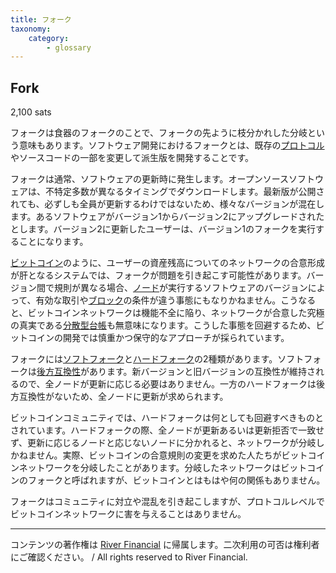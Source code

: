 ```yaml
---
title: フォーク
taxonomy:
    category:
        - glossary
---
```


## Fork
2,100 sats

フォークは食器のフォークのことで、フォークの先ように枝分かれした分岐という意味もあります。ソフトウェア開発におけるフォークとは、既存の[プロトコル](http://lostinbitcoin.jp.testrs.jp/staging/glossary/protocol/)やソースコードの一部を変更して派生版を開発することです。

フォークは通常、ソフトウェアの更新時に発生します。オープンソースソフトウェアは、不特定多数が異なるタイミングでダウンロードします。最新版が公開されても、必ずしも全員が更新するわけではないため、様々なバージョンが混在します。あるソフトウェアがバージョン1からバージョン2にアップグレードされたとします。バージョン2に更新したユーザーは、バージョン1のフォークを実行することになります。

[ビットコイン](http://lostinbitcoin.jp.testrs.jp/staging/glossary/bitcoin/)のように、ユーザーの資産残高についてのネットワークの合意形成が肝となるシステムでは、フォークが問題を引き起こす可能性があります。バージョン間で規則が異なる場合、[ノード](http://lostinbitcoin.jp.testrs.jp/staging/glossary/node/)が実行するソフトウェアのバージョンによって、有効な取引や[ブロック](http://lostinbitcoin.jp.testrs.jp/staging/glossary/block/)の条件が違う事態にもなりかねません。こうなると、ビットコインネットワークは機能不全に陥り、ネットワークが合意した究極の真実である[分散型台帳](http://lostinbitcoin.jp.testrs.jp/staging/glossary/decentralized_ledger/)も無意味になります。こうした事態を回避するため、ビットコインの開発では慎重かつ保守的なアプローチが採られています。

フォークには[ソフトフォーク](http://lostinbitcoin.jp.testrs.jp/staging/glossary/soft_fork/)と[ハードフォーク](http://lostinbitcoin.jp.testrs.jp/staging/glossary/hard_fork/)の2種類があります。ソフトフォークは[後方互換性](http://lostinbitcoin.jp.testrs.jp/staging/glossary/backwards_compatibility/)があります。新バージョンと旧バージョンの互換性が維持されるので、全ノードが更新に応じる必要はありません。一方のハードフォークは後方互換性がないため、全ノードに更新が求められます。

ビットコインコミュニティでは、ハードフォークは何としても回避すべきものとされています。ハードフォークの際、全ノードが更新あるいは更新拒否で一致せず、更新に応じるノードと応じないノードに分かれると、ネットワークが分岐しかねません。実際、ビットコインの合意規則の変更を求めた人たちがビットコインネットワークを分岐したことがあります。分岐したネットワークはビットコインのフォークと呼ばれますが、ビットコインとはもはや何の関係もありません。

フォークはコミュニティに対立や混乱を引き起こしますが、プロトコルレベルでビットコインネットワークに害を与えることはありません。

---
コンテンツの著作権は [River Financial](https://river.com/) に帰属します。二次利用の可否は権利者にご確認ください。 / All rights reserved to River Financial.
